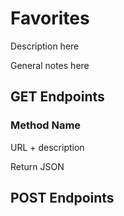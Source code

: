 # Favorites

Description here

General notes here

## GET Endpoints

### Method Name

URL + description

Return JSON
</br>


## POST Endpoints